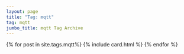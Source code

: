 ```yaml
---
layout: page
title: "Tag: mqtt"
tag: mqtt
jumbo_title: mqtt Tag Archive
---
```

<div class="row">
{% for post in site.tags.mqtt%}
{% include card.html %}
{% endfor %}
</div>